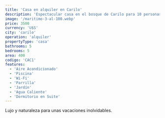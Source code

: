 ```yaml
---
title: 'Casa en alquiler en Carilo'
description: 'Espectacular casa en el bosque de Carilo para 10 personas.'
image: '/maritimo-3-al-100.webp'
price: 3500
currency: 'U$S'
city: 'carilo'
operation: 'alquiler'
propertyType: 'casa'
bathrooms: 5
bedrooms: 5
area: 400
codigo: 'CAC1'
features:
  - 'Aire Acondicionado'
  - 'Piscina'
  - 'Wi-Fi'
  - 'Parrilla'
  - 'Jardín'
  - 'Agua Caliente'
  - 'Dormitorio en Suite'
---
```


Lujo y naturaleza para unas vacaciones inolvidables.
